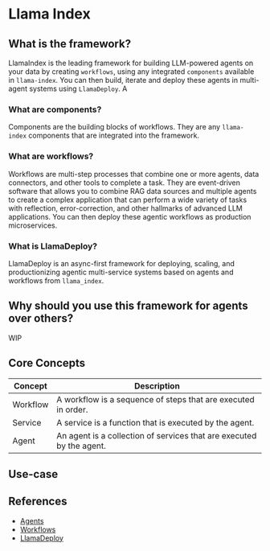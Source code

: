 # Llama Index

## What is the framework?

LlamaIndex is the leading framework for building LLM-powered agents on your data by creating `workflows`, using any integrated `components` available in `llama-index`. You can then build, iterate and deploy these agents in multi-agent systems using `LlamaDeploy`.
A
### What are components?

Components are the building blocks of workflows. They are any `llama-index` components that are integrated into the framework.

### What are workflows?

Workflows are multi-step processes that combine one or more agents, data connectors, and other tools to complete a task. They are event-driven software that allows you to combine RAG data sources and multiple agents to create a complex application that can perform a wide variety of tasks with reflection, error-correction, and other hallmarks of advanced LLM applications. You can then deploy these agentic workflows as production microservices.

### What is LlamaDeploy?

LlamaDeploy is an async-first framework for deploying, scaling, and productionizing agentic multi-service systems based on agents and workflows from `llama_index`.

## Why should you use this framework for agents over others?

WIP

## Core Concepts

| Concept | Description |
|---------|-------------|
| Workflow | A workflow is a sequence of steps that are executed in order. |
| Service | A service is a function that is executed by the agent. |
| Agent | An agent is a collection of services that are executed by the agent. |

## Use-case

## References

- [Agents](https://docs.llamaindex.ai/en/stable/module_guides/deploying/agents/)
- [Workflows](https://docs.llamaindex.ai/en/stable/module_guides/workflow/)
- [LlamaDeploy](https://docs.llamaindex.ai/en/stable/module_guides/llama_deploy/)


